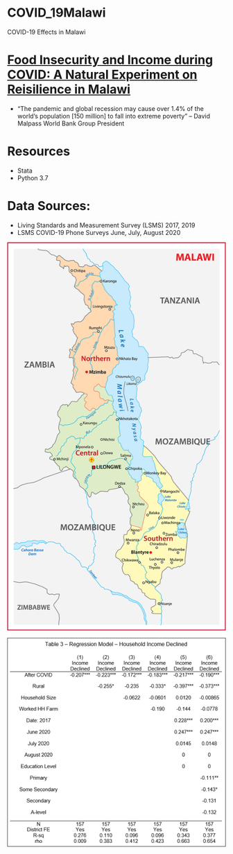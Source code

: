 # COVID_19Malawi
COVID-19 Effects in Malawi

# [Food Insecurity and Income during COVID: A Natural Experiment on Reisilience in Malawi](https://github.com/MichaelWMurray/COVID_19Malawi)
* “The pandemic and global recession may cause over 1.4% of the world’s population [150 million] to fall into extreme poverty” – David Malpass World Bank Group President

# Resources
* Stata
* Python 3.7

# Data Sources: 
* Living Standards and Measurement Survey (LSMS) 2017, 2019
* LSMS COVID-19 Phone Surveys June, July, August 2020

![](https://github.com/MichaelWMurray/Portfolio/blob/main/images/Malawi.png)

![](https://github.com/MichaelWMurray/Portfolio/blob/main/images/MalawiIncomeReg.png)
